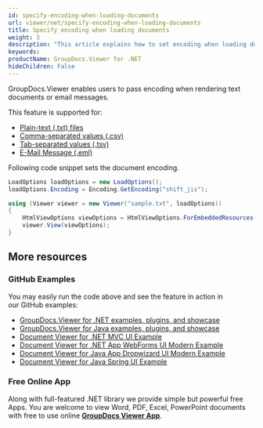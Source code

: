 ```yaml
---
id: specify-encoding-when-loading-documents
url: viewer/net/specify-encoding-when-loading-documents
title: Specify encoding when loading documents
weight: 3
description: "This article explains how to set encoding when loading documents with GroupDocs.Viewer within your .NET applications."
keywords: 
productName: GroupDocs.Viewer for .NET
hideChildren: False
---
```

GroupDocs.Viewer enables users to pass encoding when rendering text documents or email messages.

This feature is supported for:

* [Plain-text (.txt) files](https://wiki.fileformat.com/word-processing/txt/)
* [Comma-separated values (.csv)](https://wiki.fileformat.com/spreadsheet/csv/)
* [Tab-separated values (.tsv)](https://wiki.fileformat.com/spreadsheet/tsv/)
* [E-Mail Message (.eml)](https://wiki.fileformat.com/email/eml/)

Following code snippet sets the document encoding.

```csharp
LoadOptions loadOptions = new LoadOptions();
loadOptions.Encoding = Encoding.GetEncoding("shift_jis");

using (Viewer viewer = new Viewer("sample.txt", loadOptions))
{
    HtmlViewOptions viewOptions = HtmlViewOptions.ForEmbeddedResources();
    viewer.View(viewOptions);
}
```

## More resources

### GitHub Examples

You may easily run the code above and see the feature in action in our GitHub examples:

* [GroupDocs.Viewer for .NET examples, plugins, and showcase](https://github.com/groupdocs-viewer/GroupDocs.Viewer-for-.NET)
* [GroupDocs.Viewer for Java examples, plugins, and showcase](https://github.com/groupdocs-viewer/GroupDocs.Viewer-for-Java)
* [Document Viewer for .NET MVC UI Example](https://github.com/groupdocs-viewer/GroupDocs.Viewer-for-.NET-MVC)
* [Document Viewer for .NET App WebForms UI Modern Example](https://github.com/groupdocs-viewer/GroupDocs.Viewer-for-.NET-WebForms)
* [Document Viewer for Java App Dropwizard UI Modern Example](https://github.com/groupdocs-viewer/GroupDocs.Viewer-for-Java-Dropwizard)
* [Document Viewer for Java Spring UI Example](https://github.com/groupdocs-viewer/GroupDocs.Viewer-for-Java-Spring)

### Free Online App

Along with full-featured .NET library we provide simple but powerful free Apps.
You are welcome to view Word, PDF, Excel, PowerPoint documents with free to use online **[GroupDocs Viewer App](https://products.groupdocs.app/viewer)**.